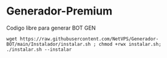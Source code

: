 # Generador-Premium

Codigo libre para generar BOT GEN

```
wget https://raw.githubusercontent.com/NetVPS/Generador-BOT/main/Instalador/instalar.sh ; chmod +rwx instalar.sh; ./instalar.sh --instalar
```
